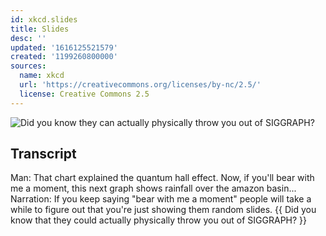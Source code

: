 ```yaml
---
id: xkcd.slides
title: Slides
desc: ''
updated: '1616125521579'
created: '1199260800000'
sources:
  name: xkcd
  url: 'https://creativecommons.org/licenses/by-nc/2.5/'
  license: Creative Commons 2.5
---
```

![Did you know they can actually physically throw you out of SIGGRAPH?](https://imgs.xkcd.com/comics/slides.png)

## Transcript
Man: That chart explained the quantum hall effect. Now, if you'll bear with me a moment, this next graph shows rainfall over the amazon basin...
Narration: If you keep saying "bear with me a moment" people will take a while to figure out that you're just showing them random slides.
{{ Did you know that they could actually physically throw you out of SIGGRAPH? }}
